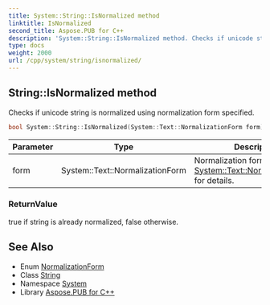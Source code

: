 ```yaml
---
title: System::String::IsNormalized method
linktitle: IsNormalized
second_title: Aspose.PUB for C++
description: 'System::String::IsNormalized method. Checks if unicode string is normalized using normalization form specified in C++.'
type: docs
weight: 2000
url: /cpp/system/string/isnormalized/
---
```

## String::IsNormalized method


Checks if unicode string is normalized using normalization form specified.

```cpp
bool System::String::IsNormalized(System::Text::NormalizationForm form) const
```


| Parameter | Type | Description |
| --- | --- | --- |
| form | System::Text::NormalizationForm | Normalization form, see [System::Text::NormalizationForm](../../../system.text/normalizationform/) for details. |

### ReturnValue

true if string is already normalized, false otherwise.

## See Also

* Enum [NormalizationForm](../../../system.text/normalizationform/)
* Class [String](../)
* Namespace [System](../../)
* Library [Aspose.PUB for C++](../../../)
